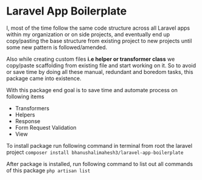 # Laravel App Boilerplate

I, most of the time follow the same code structure across all Laravel apps within my organization or on side projects, and eventually end up copy/pasting the base structure from existing project to new projects until some new pattern is followed/amended. 

Also while creating custom files **i.e helper or transformer class** we copy/paste scaffolding from existing file and start working on it. So to avoid or save time by doing all these manual, redundant and boredom tasks, this package came into existence.

With this package end goal is to save time and automate process on following items
* Transformers
* Helpers
* Response
* Form Request Validation
* View

To install package run following command in terminal from root the laravel project
```composer install bhanushalimahesh3/laravel-app-boilerplate```

After package is installed, run following command to list out all commands of this package
```php artisan list```

